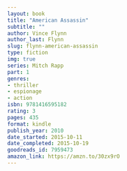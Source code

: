 ```yaml
---
layout: book
title: "American Assassin"
subtitle: ""
author: Vince Flynn
author_last: Flynn
slug: flynn-american-assassin
type: fiction
img: true
series: Mitch Rapp
part: 1
genres:
- thriller
- espionage
- action
isbn: 9781416595182
rating: 3
pages: 435
format: kindle
publish_year: 2010
date_started: 2015-10-11
date_completed: 2015-10-19
goodreads_id: 7959473
amazon_link: https://amzn.to/30zx9rO
---
```

